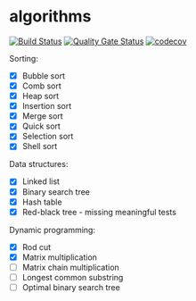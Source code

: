 # algorithms

[![Build Status](https://travis-ci.org/pociot/algorithms.svg?branch=master)](https://travis-ci.org/pociot/algorithms)
[![Quality Gate Status](https://sonarcloud.io/api/project_badges/measure?project=pociot_algorithms&metric=alert_status)](https://sonarcloud.io/dashboard?id=pociot_algorithms)
[![codecov](https://codecov.io/gh/pociot/algorithms/branch/master/graph/badge.svg)](https://codecov.io/gh/pociot/algorithms)

Sorting:
- [x] Bubble sort
- [x] Comb sort
- [x] Heap sort
- [x] Insertion sort
- [x] Merge sort
- [x] Quick sort
- [x] Selection sort
- [x] Shell sort

Data structures:
- [x] Linked list
- [x] Binary search tree
- [x] Hash table 
- [x] Red-black tree - missing meaningful tests

Dynamic programming:
- [x] Rod cut
- [x] Matrix multiplication
- [ ] Matrix chain multiplication
- [ ] Longest common substring
- [ ] Optimal binary search tree
